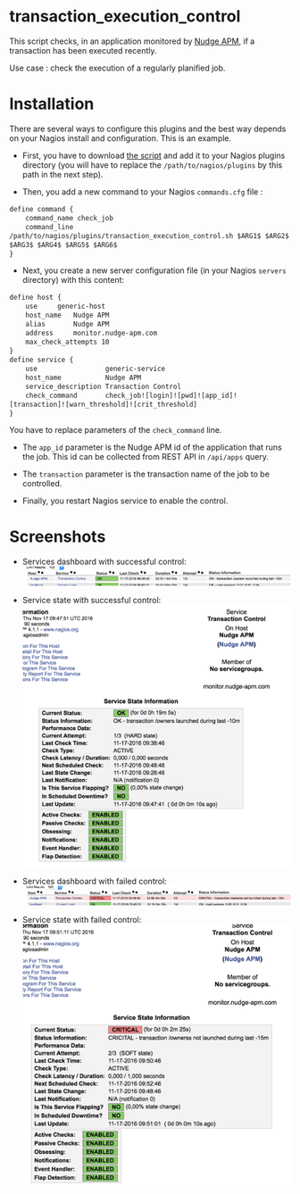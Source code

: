 # transaction_execution_control

This script checks, in an application monitored by [Nudge APM](https://www.nudge-apm.com), if a transaction has been executed recently.

Use case : check the execution of a regularly planified job.

# Installation

There are several ways to configure this plugins and the best way depends on your Nagios install and configuration.
This is an example.

* First, you have to download [the script](transaction_execution_control.sh) and add it to your Nagios plugins directory (you will have to replace the `/path/to/nagios/plugins` by this path in the next step).

* Then, you add a new command to your Nagios `commands.cfg` file :
```
define command {
    command_name check_job
    command_line /path/to/nagios/plugins/transaction_execution_control.sh $ARG1$ $ARG2$ $ARG3$ $ARG4$ $ARG5$ $ARG6$
}
```

* Next, you create a new server configuration file (in your Nagios `servers` directory) with this content:
```
define host {
    use     generic-host
    host_name   Nudge APM
    alias       Nudge APM
    address     monitor.nudge-apm.com
    max_check_attempts 10
}
define service {
    use                 generic-service
    host_name           Nudge APM
    service_description Transaction Control
    check_command       check_job![login]![pwd]![app_id]![transaction]![warn_threshold]![crit_threshold]
}
```
  You have to replace parameters of the `check_command` line.
  * The `app_id` parameter is the Nudge APM id of the application that runs the job. This id can be collected from REST API in `/api/apps` query.
  * The `transaction` parameter is the transaction name of the job to be controlled.


* Finally, you restart Nagios service to enable the control.

# Screenshots

* Services dashboard with successful control:<br>
<kbd><img src="../img/screen-check-tr-ok-1.png" /></kbd>

* Service state with successful control:<br>
<kbd><img src="../img/screen-check-tr-ok-2.png" /></kbd>

* Services dashboard with failed control:<br>
<kbd><img src="../img/screen-check-tr-crit-1.png" /></kbd>

* Service state with failed control:<br>
<kbd><img src="../img/screen-check-tr-crit-2.png" /></kbd>
